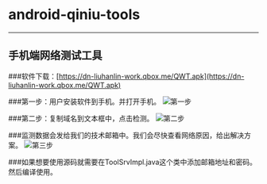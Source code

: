 # android-qiniu-tools



---
手机端网络测试工具
---
###软件下载：[https://dn-liuhanlin-work.qbox.me/QWT.apk](https://dn-liuhanlin-work.qbox.me/QWT.apk)

###第一步：用户安装软件到手机。并打开手机。
![第一步](https://dn-liuhanlin-work.qbox.me/qwt1.jpg)


###第二步：复制域名到文本框中，点击检测。
![第二步](https://dn-liuhanlin-work.qbox.me/qwt2.jpg)


###监测数据会发给我们的技术邮箱中。我们会尽快查看网络原因，给出解决方案。
![第三步](https://dn-liuhanlin-work.qbox.me/qwt3.png)


###如果想要使用源码就需要在ToolSrvImpl.java这个类中添加邮箱地址和密码。然后编译使用。

